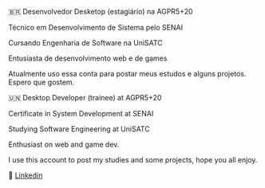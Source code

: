 :brazil:
Desenvolvedor Desketop (estagiário) na AGPR5+20

Técnico em Desenvolvimento de Sistema pelo SENAI

Cursando Engenharia de Software na UniSATC

Entusiasta de desenvolvimento web e de games

Atualmente uso essa conta para postar meus estudos e alguns projetos. Espero que gostem.

:united_nations:
Desktop Developer (trainee) at AGPR5+20

Certificate in System Development at SENAI

Studying Software Engineering at UniSATC

Enthusiast on web and game dev.

I use this account to post my studies and some projects, hope you all enjoy.

:briefcase: [Linkedin](https://www.linkedin.com/in/gustavo-goulart-6a023420b/)
